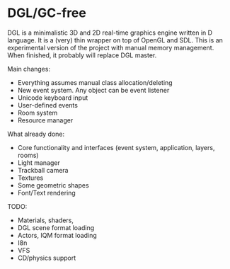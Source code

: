 DGL/GC-free
===========
DGL is a minimalistic 3D and 2D real-time graphics engine written in D language. It is a (very) thin wrapper on top of OpenGL and SDL. This is an experimental version of the project with manual memory management. When finished, it probably will replace DGL master.

Main changes:
* Everything assumes manual class allocation/deleting
* New event system. Any object can be event listener
* Unicode keyboard input
* User-defined events
* Room system
* Resource manager

What already done:
* Core functionality and interfaces (event system, application, layers, rooms)
* Light manager
* Trackball camera
* Textures
* Some geometric shapes
* Font/Text rendering

TODO:
* Materials, shaders, 
* DGL scene format loading
* Actors, IQM format loading
* I8n
* VFS
* CD/physics support
